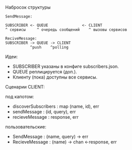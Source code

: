 Набросок структуры
```
SendMessage:

SUBSCRIBER <- QUEUE               <- CLIENT
^ сервисы     ^ очередь сообщений    ^ вызовы сервисов

ReciveMessage:
SUBSCRIBER -> QUEUE -> CLIENT
           ^push    ^polling
```

Идеи:
 - SUBSCRIBER указаны в конфиге subscribers.json.
 - QUEUE реплицируется (доп.).
 - Клиенту (пока) доступны все сервисы.

Сценарии CLIENT:

под капотом:
 - discoverSubscribers : map (name, id), err
 - sendMessage : (id, query), err
 - recieveMessage : response, err

пользовательские:
 - SendMessage : (name, query) -> err
 - RecieveMessage : (name) -> chan <-response, err



